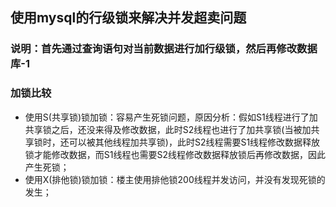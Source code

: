 ## 使用mysql的行级锁来解决并发超卖问题
### 说明：首先通过查询语句对当前数据进行加行级锁，然后再修改数据库-1
### 加锁比较
* 使用S(共享锁)锁加锁：容易产生死锁问题，原因分析：假如S1线程进行了加共享锁之后，还没来得及修改数据，此时S2线程也进行了加共享锁(当被加共享锁时，还可以被其他线程加共享锁)，此时S2线程需要S1线程修改数据释放锁才能修改数据，而S1线程也需要S2线程修改数据释放锁后再修改数据，因此产生死锁；
* 使用X(排他锁)锁加锁：楼主使用排他锁200线程并发访问，并没有发现死锁的发生；
